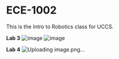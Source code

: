 # ECE-1002
This is the Intro to Robotics class for UCCS.

**Lab 3**
![image](https://github.com/LydiaEaster/ECE-1002/assets/105994906/1efb819e-76f0-4010-9ab9-312fbffc5f7a)
![image](https://github.com/LydiaEaster/ECE-1002/assets/105994906/222d0618-243e-4212-b727-4e0f3a79ffbf)


**Lab 4**
![Uploading image.png…]()
